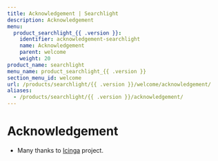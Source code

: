 ```yaml
---
title: Acknowledgement | Searchlight
description: Acknowledgement
menu:
  product_searchlight_{{ .version }}:
    identifier: acknowledgement-searchlight
    name: Acknowledgement
    parent: welcome
    weight: 20
product_name: searchlight
menu_name: product_searchlight_{{ .version }}
section_menu_id: welcome
url: /products/searchlight/{{ .version }}/welcome/acknowledgement/
aliases:
  - /products/searchlight/{{ .version }}/acknowledgement/
---
```


# Acknowledgement
 - Many thanks to [Icinga](https://www.icinga.com/) project.
